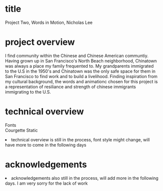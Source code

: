 # title
Project Two, Words in Motion, Nicholas Lee

# project overview
I find community within the Chinese and Chinese American communtiy. Having grown up in San Francisco's North Beach neighborhood, Chinatown was always a place my family frequented to. My grandparents immigrated to the U.S in the 1950's and Chinatown was the only safe space for them in San Francisco to find work and to build a livelihood. Finding inspiration from my cultural background, the words and animationc chosen for this project is a representation of resiliance and strength of chinese immigrants immigrating to the U.S. 

# technical overview
Fonts
<br>
Courgette Static
<li>
technical overview is still in the process, font style might change, will have more to come in the following days

# acknowledgements
<li>
acknowledgements also still in the process, will add more in the following days. I am very sorry for the lack of work 